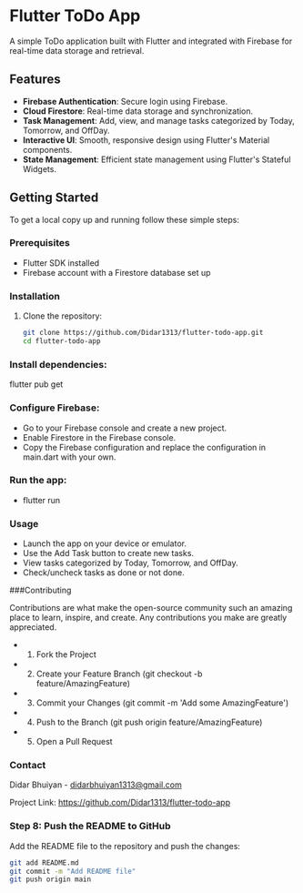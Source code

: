 # Flutter ToDo App

A simple ToDo application built with Flutter and integrated with Firebase for real-time data storage and retrieval.

## Features

- **Firebase Authentication**: Secure login using Firebase.
- **Cloud Firestore**: Real-time data storage and synchronization.
- **Task Management**: Add, view, and manage tasks categorized by Today, Tomorrow, and OffDay.
- **Interactive UI**: Smooth, responsive design using Flutter's Material components.
- **State Management**: Efficient state management using Flutter's Stateful Widgets.

## Getting Started

To get a local copy up and running follow these simple steps:

### Prerequisites

- Flutter SDK installed
- Firebase account with a Firestore database set up

### Installation

1. Clone the repository:

   ```bash
   git clone https://github.com/Didar1313/flutter-todo-app.git
   cd flutter-todo-app
### Install dependencies:

flutter pub get

### Configure Firebase:

- Go to your Firebase console and create a new project.
- Enable Firestore in the Firebase console.
- Copy the Firebase configuration and replace the configuration in main.dart with your own.
  
### Run the app:

- flutter run

### Usage

- Launch the app on your device or emulator.
- Use the Add Task button to create new tasks.
- View tasks categorized by Today, Tomorrow, and OffDay.
- Check/uncheck tasks as done or not done.
  
###Contributing

Contributions are what make the open-source community such an amazing place to learn, inspire, and create. Any contributions you make are greatly appreciated.

- 1. Fork the Project
- 2. Create your Feature Branch (git checkout -b feature/AmazingFeature)
- 3. Commit your Changes (git commit -m 'Add some AmazingFeature')
- 4. Push to the Branch (git push origin feature/AmazingFeature)
- 5. Open a Pull Request
     

### Contact

Didar Bhuiyan - didarbhuiyan1313@gmail.com

Project Link: https://github.com/Didar1313/flutter-todo-app


### Step 8: Push the README to GitHub

Add the README file to the repository and push the changes:

```bash
git add README.md
git commit -m "Add README file"
git push origin main

